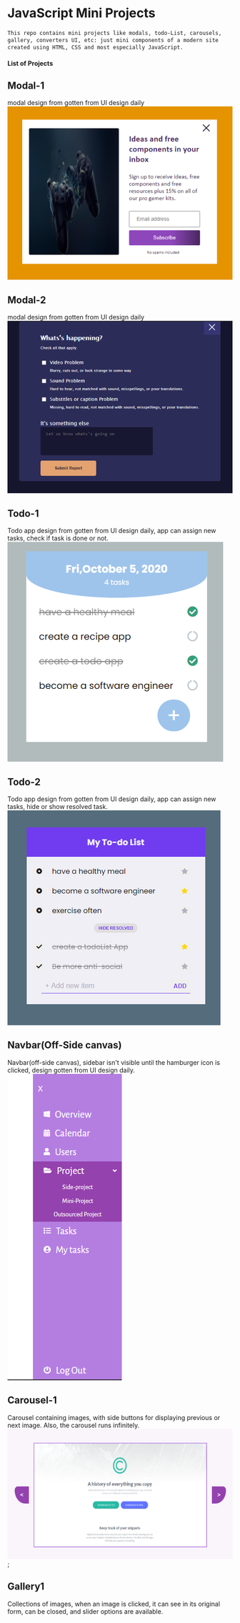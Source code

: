 # JavaScript Mini Projects

    This repo contains mini projects like modals, todo-List, carousels, gallery, converters UI, etc: just mini components of a modern site created using HTML, CSS and most especially JavaScript.


#### List of Projects

## Modal-1 

modal design from gotten from UI design daily
![modal UI](./modal-1/modal-1.png)

## Modal-2 

modal design from gotten from UI design daily
![modal UI](./modal-2/modal-2.png)

## Todo-1 

Todo app design from gotten from UI design daily, app can assign new tasks, check if task is done or not.
![todo UI](./todo-1/todo-1.png)

## Todo-2 

Todo app design from gotten from UI design daily, app can assign new tasks, hide or show resolved task.
![todo UI](./todo-2/todo-2.png)

## Navbar(Off-Side canvas)

Navbar(off-side canvas), sidebar isn't visible until the hamburger icon is clicked, design gotten from UI design daily.
![todo UI](./navbar1/nav-1.png)

## Carousel-1

Carousel containing images, with side buttons for displaying previous or next image. Also, the carousel runs infinitely.
![todo UI](./carousel1/../carousel-1/images/carousel1.png);


## Gallery1 

Collections of images, when an image is clicked, it can see in its original form, can be closed, and slider options are available.